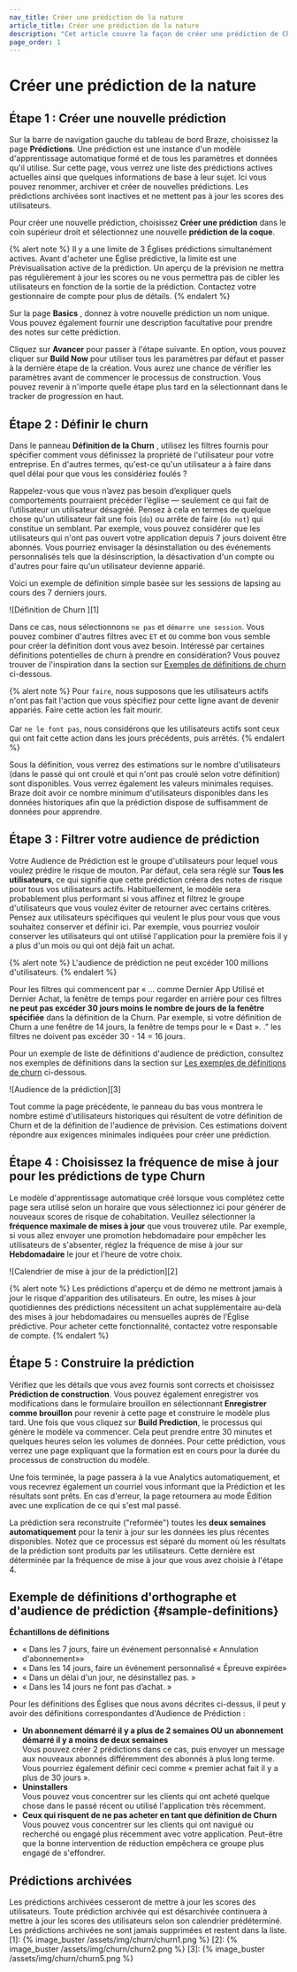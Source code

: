 ```yaml
---
nav_title: Créer une prédiction de la nature
article_title: Créer une prédiction de la nature
description: "Cet article couvre la façon de créer une prédiction de Churchn dans le tableau de bord de Braze"
page_order: 1
---
```


# Créer une prédiction de la nature

## Étape 1 : Créer une nouvelle prédiction

Sur la barre de navigation gauche du tableau de bord Braze, choisissez la page __Prédictions__. Une prédiction est une instance d'un modèle d'apprentissage automatique formé et de tous les paramètres et données qu'il utilise. Sur cette page, vous verrez une liste des prédictions actives actuelles ainsi que quelques informations de base à leur sujet. Ici vous pouvez renommer, archiver et créer de nouvelles prédictions. Les prédictions archivées sont inactives et ne mettent pas à jour les scores des utilisateurs.

Pour créer une nouvelle prédiction, choisissez __Créer une prédiction__ dans le coin supérieur droit et sélectionnez une nouvelle __prédiction de la coque__.

{% alert note %}
Il y a une limite de 3 Églises prédictions simultanément actives. Avant d'acheter une Église prédictive, la limite est une Prévisualisation active de la prédiction. Un aperçu de la prévision ne mettra pas régulièrement à jour les scores ou ne vous permettra pas de cibler les utilisateurs en fonction de la sortie de la prédiction. Contactez votre gestionnaire de compte pour plus de détails.
{% endalert %}

Sur la page **Basics** , donnez à votre nouvelle prédiction un nom unique. Vous pouvez également fournir une description facultative pour prendre des notes sur cette prédiction.

Cliquez sur __Avancer__ pour passer à l'étape suivante. En option, vous pouvez cliquer sur __Build Now__ pour utiliser tous les paramètres par défaut et passer à la dernière étape de la création. Vous aurez une chance de vérifier les paramètres avant de commencer le processus de construction. Vous pouvez revenir à n'importe quelle étape plus tard en la sélectionnant dans le tracker de progression en haut.

## Étape 2 : Définir le churn

Dans le panneau __Définition de la Churn__ , utilisez les filtres fournis pour spécifier comment vous définissez la propriété de l'utilisateur pour votre entreprise. En d'autres termes, qu'est-ce qu'un utilisateur a à faire dans quel délai pour que vous les considériez foulés ?

Rappelez-vous que vous n’avez pas besoin d’expliquer quels comportements pourraient précéder l’église — seulement ce qui fait de l’utilisateur un utilisateur désagréé. Pensez à cela en termes de quelque chose qu'un utilisateur fait une fois (`do`) ou arrête de faire (`do not`) qui constitue un semblant. Par exemple, vous pouvez considérer que les utilisateurs qui n'ont pas ouvert votre application depuis 7 jours doivent être abonnés. Vous pourriez envisager la désinstallation ou des événements personnalisés tels que la désinscription, la désactivation d'un compte ou d'autres pour faire qu'un utilisateur devienne apparié.

Voici un exemple de définition simple basée sur les sessions de lapsing au cours des 7 derniers jours.

!\[Définition de Churn \]\[1\]

Dans ce cas, nous sélectionnons `ne pas` et `démarre une session`. Vous pouvez combiner d'autres filtres avec `ET` et `OU` comme bon vous semble pour créer la définition dont vous avez besoin. Intéressé par certaines définitions potentielles de churn à prendre en considération? Vous pouvez trouver de l'inspiration dans la section sur [Exemples de définitions de churn](#sample-definitions) ci-dessous.

{% alert note %}
Pour `faire`, nous supposons que les utilisateurs actifs n'ont pas fait l'action que vous spécifiez pour cette ligne avant de devenir appariés. Faire cette action les fait mourir. <br><br>Car `ne le font pas`, nous considérons que les utilisateurs actifs sont ceux qui ont fait cette action dans les jours précédents, puis arrêtés.
{% endalert %}

Sous la définition, vous verrez des estimations sur le nombre d'utilisateurs (dans le passé qui ont croulé et qui n'ont pas croulé selon votre définition) sont disponibles. Vous verrez également les valeurs minimales requises. Braze doit avoir ce nombre minimum d'utilisateurs disponibles dans les données historiques afin que la prédiction dispose de suffisamment de données pour apprendre.

## Étape 3 : Filtrer votre audience de prédiction

Votre Audience de Prédiction est le groupe d'utilisateurs pour lequel vous voulez prédire le risque de mouton. Par défaut, cela sera réglé sur __Tous les utilisateurs__, ce qui signifie que cette prédiction créera des notes de risque pour tous vos utilisateurs actifs. Habituellement, le modèle sera probablement plus performant si vous affinez et filtrez le groupe d'utilisateurs que vous voulez éviter de retourner avec certains critères. Pensez aux utilisateurs spécifiques qui veulent le plus pour vous que vous souhaitez conserver et définir ici. Par exemple, vous pourriez vouloir conserver les utilisateurs qui ont utilisé l'application pour la première fois il y a plus d'un mois ou qui ont déjà fait un achat.

{% alert note %}
L'audience de prédiction ne peut excéder 100 millions d'utilisateurs.
{% endalert %}

Pour les filtres qui commencent par « ... comme Dernier App Utilisé et Dernier Achat, la fenêtre de temps pour regarder en arrière pour ces filtres __ne peut pas excéder 30 jours moins le nombre de jours de la fenêtre spécifiée__ dans la définition de la Churn. Par exemple, si votre définition de Churn a une fenêtre de 14 jours, la fenêtre de temps pour le « Dast ». .” les filtres ne doivent pas excéder 30 - 14 = 16 jours.

Pour un exemple de liste de définitions d'audience de prédiction, consultez nos exemples de définitions dans la section sur [Les exemples de définitions de churn](#sample-definitions) ci-dessous.

!\[Audience de la prédiction\]\[3\]

Tout comme la page précédente, le panneau du bas vous montrera le nombre estimé d'utilisateurs historiques qui résultent de votre définition de Churn et de la définition de l'audience de prévision. Ces estimations doivent répondre aux exigences minimales indiquées pour créer une prédiction.

## Étape 4 : Choisissez la fréquence de mise à jour pour les prédictions de type Churn

Le modèle d'apprentissage automatique créé lorsque vous complétez cette page sera utilisé selon un horaire que vous sélectionnez ici pour générer de nouveaux scores de risque de cohabitation. Veuillez sélectionner la __fréquence maximale de mises à jour__ que vous trouverez utile. Par exemple, si vous allez envoyer une promotion hebdomadaire pour empêcher les utilisateurs de s'absenter, réglez la fréquence de mise à jour sur __Hebdomadaire__ le jour et l'heure de votre choix.

!\[Calendrier de mise à jour de la prédiction\]\[2\]

{% alert note %}
Les prédictions d'aperçu et de démo ne mettront jamais à jour le risque d'apparition des utilisateurs. En outre, les mises à jour quotidiennes des prédictions nécessitent un achat supplémentaire au-delà des mises à jour hebdomadaires ou mensuelles auprès de l’Église prédictive. Pour acheter cette fonctionnalité, contactez votre responsable de compte.
{% endalert %}

## Étape 5 : Construire la prédiction

Vérifiez que les détails que vous avez fournis sont corrects et choisissez __Prédiction de construction__. Vous pouvez également enregistrer vos modifications dans le formulaire brouillon en sélectionnant __Enregistrer comme brouillon__ pour revenir à cette page et construire le modèle plus tard. Une fois que vous cliquez sur __Build Prediction__, le processus qui génère le modèle va commencer. Cela peut prendre entre 30 minutes et quelques heures selon les volumes de données. Pour cette prédiction, vous verrez une page expliquant que la formation est en cours pour la durée du processus de construction du modèle.

Une fois terminée, la page passera à la vue Analytics automatiquement, et vous recevrez également un courriel vous informant que la Prédiction et les résultats sont prêts. En cas d'erreur, la page retournera au mode Édition avec une explication de ce qui s'est mal passé.

La prédiction sera reconstruite ("reformée") toutes les __deux semaines automatiquement__ pour la tenir à jour sur les données les plus récentes disponibles. Notez que ce processus est séparé du moment où les résultats de la prédiction sont produits par les utilisateurs. Cette dernière est déterminée par la fréquence de mise à jour que vous avez choisie à l'étape 4.

## Exemple de définitions d'orthographe et d'audience de prédiction {#sample-definitions}

__Échantillons de définitions__<br>
- « Dans les 7 jours, faire un événement personnalisé « Annulation d'abonnement»»<br>
- « Dans les 14 jours, faire un événement personnalisé « Épreuve expirée»<br>
- « Dans un délai d'un jour, ne désinstallez pas. » <br>
- « Dans les 14 jours ne font pas d’achat. » <br>

Pour les définitions des Églises que nous avons décrites ci-dessus, il peut y avoir des définitions correspondantes d'Audience de Prédiction :<br>
- __Un abonnement démarré il y a plus de 2 semaines OU un abonnement démarré il y a moins de deux semaines__<br>Vous pouvez créer 2 prédictions dans ce cas, puis envoyer un message aux nouveaux abonnés différemment des abonnés à plus long terme. Vous pourriez également définir ceci comme « premier achat fait il y a plus de 30 jours ».<br>
- __Uninstallers__<br>Vous pouvez vous concentrer sur les clients qui ont acheté quelque chose dans le passé récent ou utilisé l'application très récemment.<br>
- __Ceux qui risquent de ne pas acheter en tant que définition de Churn__<br>Vous pouvez vous concentrer sur les clients qui ont navigué ou recherché ou engagé plus récemment avec votre application. Peut-être que la bonne intervention de réduction empêchera ce groupe plus engagé de s'effondrer.

## Prédictions archivées

Les prédictions archivées cesseront de mettre à jour les scores des utilisateurs. Toute prédiction archivée qui est désarchivée continuera à mettre à jour les scores des utilisateurs selon son calendrier prédéterminé. Les prédictions archivées ne sont jamais supprimées et restent dans la liste.
[1]: {% image_buster /assets/img/churn/churn1.png %} [2]: {% image_buster /assets/img/churn/churn2.png %} [3]: {% image_buster /assets/img/churn/churn5.png %}


